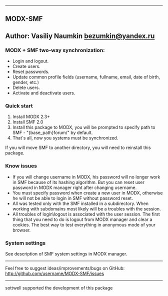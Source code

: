 --------------------
MODX-SMF
--------------------
Author: Vasiliy Naumkin <bezumkin@yandex.ru>
--------------------

### MODX + SMF two-way synchronization:

- Login and logout.
- Create users.
- Reset passwords.
- Update common profile fields (username, fullname, email, date of birth, gender, etc.)
- Delete users.
- Activate and deactivate users.

### Quick start

1. Install MODX 2.3+
2. Install SMF 2.0
3. Install this package to MODX, you will be prompted to specify path to SMF - "{base_path}forum/" by default.
4. That`s all, now you systems must be synchronized.

If you will move SMF to another directory, you will need to reinstall this package.

### Know issues

- If you will change username in MODX, his password will no longer work in SMF because of its hashing algorithm.
But you can reset user password in MODX manager right after changing username.
- You must specify password when create a new user in MODX, otherwise he will not be able to login in SMF without password reset.
- All was tested only with the SMF installed in a subdirectory.
When working with subdomains most likely will be a troubles with the session.
- All troubles of login\logout is associated with the user session. The first thing that you need to do is logout from MODX manager and clear a cookies.
The best way to test everything in anonymous mode of your browser.

### System settings

See description of SMF system settings in MODX manager.

---

Feel free to suggest ideas/improvements/bugs on GitHub:
http://github.com/username/MODX-SMF/issues

---

sottwell supported the development of this package